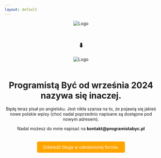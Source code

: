```yaml
---
layout: default
---
```


<style>
  header, footer {
    display: none;
  }
</style>

<div style="text-align: center;">

  <img src="{{ site.baseurl }}/assets/pb_logo_full.png" alt="Logo" style="max-width: 200px; margin-bottom: 20px;"/>
  <h2>⬇️</h2>
  <img src="{{ site.baseurl }}/assets/kbaranowski_svg.svg" alt="Logo" style="max-width: 300px; margin-bottom: 20px;"/>

  <h1>Programistą Być od września 2024 nazywa się inaczej.</h1>
  <p>Będę teraz pisał po angielsku. Jest nikła szansa na to, że pojawią się jakieś nowe polskie wpisy (choć nadal poprzednio napisane są dostępne pod nowym adresem).</p>
  <p>Nadal możesz do mnie napisać na <strong>kontakt@programistabyc.pl</strong></p>

  <!-- Przycisk -->
  <a href="https://kbaranowski.com" class="button" style="background-color: orange; color: white; padding: 10px 20px; text-decoration: none; border-radius: 5px; display: inline-block; margin-top: 20px;">
    Odwiedź bloga w odmienionej formie.
  </a>
</div>